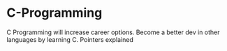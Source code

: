 # C-Programming
C Programming will increase career options. Become a better dev in other languages by learning C. Pointers explained
